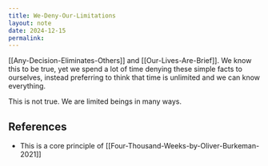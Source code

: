 ```yaml
---
title: We-Deny-Our-Limitations
layout: note
date: 2024-12-15
permalink:
---
```


[[Any-Decision-Eliminates-Others]] and [[Our-Lives-Are-Brief]]. We know this to be true, yet we spend a lot of time denying these simple facts to ourselves, instead preferring to think that time is unlimited and we can know everything.

This is not true. We are limited beings in many ways. 

## References

- This is a core principle of [[Four-Thousand-Weeks-by-Oliver-Burkeman-2021]]

